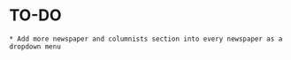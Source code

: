 TO-DO
=========

    * Add more newspaper and columnists section into every newspaper as a dropdown menu

